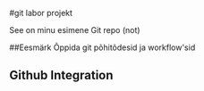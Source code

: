 #git labor projekt

See on minu esimene Git repo (not)

##Eesmärk
Õppida git põhitõdesid ja workflow'sid


## Github Integration
